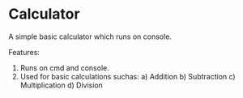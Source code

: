 # Calculator
A simple basic calculator which runs on console.

Features:
1) Runs on cmd and console.
2) Used for basic calculations suchas:
    a) Addition
    b) Subtraction
    c) Multiplication
    d) Division
    
